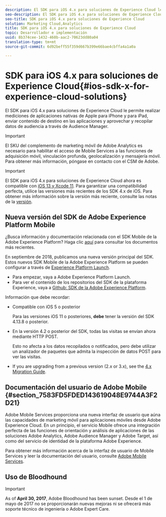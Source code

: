 ```yaml
---
description: El SDK para iOS 4.x para soluciones de Experience Cloud le permite realizar mediciones de aplicaciones nativas de Apple para iPhone y para iPad, enviar contenido de destino en las aplicaciones y aprovechar y recopilar datos de audiencia a través de Audience Manager.
seo-description: El SDK para iOS 4.x para soluciones de Experience Cloud le permite realizar mediciones de aplicaciones nativas de Apple para iPhone y para iPad, enviar contenido de destino en las aplicaciones y aprovechar y recopilar datos de audiencia a través de Audience Manager.
seo-title: SDK para iOS 4.x para soluciones de Experience Cloud
solution: Marketing Cloud,Analytics
title: SDK para iOS 4.x para soluciones de Experience Cloud
topic: Desarrollador e implementación
uuid: 8b374cee-1432-460b-aac2-70623dd80a04
translation-type: tm+mt
source-git-commit: 6d92beff55f359d667b399e66bae4cbffa4a1a0a

---
```



# SDK para iOS 4.x para soluciones de Experience Cloud{#ios-sdk-x-for-experience-cloud-solutions}

El SDK para iOS 4.x para soluciones de Experience Cloud le permite realizar mediciones de aplicaciones nativas de Apple para iPhone y para iPad, enviar contenido de destino en las aplicaciones y aprovechar y recopilar datos de audiencia a través de Audience Manager.

>[!IMPORTANT]
>
>El SKU del complemento de marketing móvil de Adobe Analytics es necesario para habilitar el acceso de Mobile Services a las funciones de adquisición móvil, vinculación profunda, geolocalización y mensajería móvil. Para obtener más información, póngase en contacto con el CSM de Adobe.

>[!IMPORTANT]
>
>El SDK para iOS 4.x para soluciones de Experience Cloud ahora es compatible con [iOS 13 y Xcode 11](https://developer.apple.com/ios/). Para garantizar una compatibilidad perfecta, utilice las versiones más recientes de los SDK 4.x de iOS. Para obtener más información sobre la versión más reciente, consulte las notas de la [versión](/help/ios/rel-notes.md).

## Nueva versión del SDK de Adobe Experience Platform Mobile

¿Busca información y documentación relacionada con el SDK Mobile de la Adobe Experience Platform? Haga clic [aquí](https://aep-sdks.gitbook.io/docs/) para consultar los documentos más recientes.

En septiembre de 2018, publicamos una nueva versión principal del SDK. Estos nuevos SDK Mobile de la Adobe Experience Platform se pueden configurar a través de [Experience Platform Launch](https://www.adobe.com/experience-platform/launch.html).

* Para empezar, vaya a Adobe Experience Platform Launch.
* Para ver el contenido de los repositorios del SDK de la plataforma Experience, vaya a [Github: SDK de la Adobe Experience Platform](https://github.com/Adobe-Marketing-Cloud/acp-sdks).

Información que debe recordar:

* Compatible con iOS 5 o posterior

   Para las versiones iOS 11 o posteriores, **debe** tener la versión del SDK 4.13.8 o posterior.

* En la versión 4.2 o posterior del SDK, todas las visitas se envían ahora mediante HTTP POST.

   Esto no afecta a los datos recopilados o notificados, pero debe utilizar un analizador de paquetes que admita la inspección de datos POST para ver las visitas.

* If you are upgrading from a previous version (2.x or 3.x), see the [4.x Migration Guide](/help/ios/getting-started/migration-v3.md).

## Documentación del usuario de Adobe Mobile {#section_7583FD5FDED143619048E9744A3F2D21}

Adobe Mobile Services proporciona una nueva interfaz de usuario que aúna las capacidades de marketing móvil para aplicaciones móviles desde Adobe Experience Cloud. En un principio, el servicio Mobile ofrece una integración perfecta de las funciones de orientación y análisis de aplicaciones de las soluciones Adobe Analytics, Adobe Audience Manager y Adobe Target, así como del servicio de identidad de la plataforma Adobe Experience.

Para obtener más información acerca de la interfaz de usuario de Mobile Services y leer la documentación del usuario, consulte [Adobe Mobile Services](/help/using/home.md).

## Uso de Bloodhound

>[!IMPORTANT]
>
>As of **April 30, 2017**, Adobe Bloodhound has been
sunset. Desde el 1 de mayo de 2017 no se proporcionarán nuevas mejoras ni se ofrecerá más soporte técnico de ingeniería o Adobe Expert Care.
